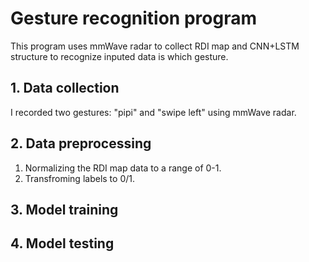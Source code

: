 # Gesture recognition program
This program uses mmWave radar to collect RDI map and CNN+LSTM structure to recognize inputed data is which gesture.
## 1. Data collection
I recorded two gestures: "pipi" and "swipe left" using mmWave radar.
## 2. Data preprocessing
1. Normalizing the RDI map data to a range of 0-1. 
2. Transfroming labels to 0/1.

## 3. Model training

## 4. Model testing
